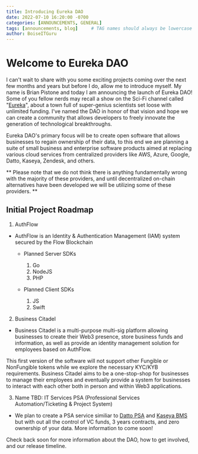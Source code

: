 ```yaml
---
title: Introducing Eureka DAO
date: 2022-07-10 16:20:00 -0700
categories: [ANNOUNCEMENTS, GENERAL]
tags: [announcements, blog]     # TAG names should always be lowercase
author: BoiseITGuru
---
```


# **Welcome to Eureka DAO**

I can't wait to share with you some exciting projects coming over the next few months and years but before I do, allow me to introduce myself. My name is Brian Pistone and today I am announcing the launch of Eureka DAO! Some of you fellow nerds may recall a show on the Sci-Fi channel called "[Eureka](https://www.imdb.com/title/tt0796264/)", about a town full of super-genius scientists set loose with unlimited funding. I've named the DAO in honor of that vision and hope we can create a community that allows developers to freely innovate the generation of technological breakthroughs.

Eureka DAO's primary focus will be to create open software that allows businesses to regain ownership of their data, to this end we are planning a suite of small business and enterprise software products aimed at replacing various cloud services from centralized providers like AWS, Azure, Google, Datto, Kaseya, Zendesk, and others.

** Please note that we do not think there is anything fundamentally wrong with the majority of these providers, and until decentralized on-chain alternatives have been developed we will be utilizing some of these providers. **

## Initial Project Roadmap

1. AuthFlow
  * AuthFlow is an Identity & Authentication Management (IAM) system secured by the Flow Blockchain

    * Planned Server SDKs
      1. Go
      2. NodeJS
      3. PHP

    * Planned Client SDKs
      1. JS
      2. Swift

2. Business Citadel
  * Business Citadel is a multi-purpose multi-sig platform allowing businesses to create their Web3 presence, store business funds and information, as well as provide an identity management solution for employees based on AuthFlow.

  This first version of the software will not support other Fungible or NonFungible tokens while we explore the necessary KYC/KYB requirements. Business Citadel aims to be a one-stop-shop for businesses to manage their employees and eventually provide a system for businesses to interact with each other both in person and within Web3 applications.

3. Name TBD: IT Services PSA (Professional Services Automation/Ticketing & Project System)
  * We plan to create a PSA service similiar to [Datto PSA](https://www.datto.com/products/autotask-psa/) and [Kaseya BMS](https://www.kaseya.com/products/bms/) but with out all the control of VC funds, 3 years contracts, and zero ownership of your data. More information to come soon!

Check back soon for more information about the DAO, how to get involved, and our release timeline.
